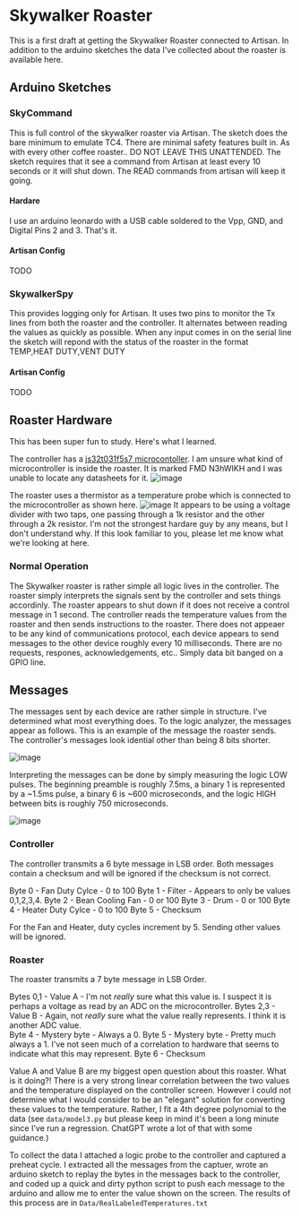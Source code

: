 # Skywalker Roaster

This is a first draft at getting the Skywalker Roaster connected to Artisan. In addition to the arduino sketches the data I've collected about the roaster is available here.

## Arduino Sketches 

### SkyCommand
This is full control of the skywalker roaster via Artisan. The sketch does the bare minimum to emulate TC4. There are minimal safety features built in. As with every other coffee roaster.. DO NOT LEAVE THIS UNATTENDED. The sketch requires that it see a command from Artisan at least every 10 seconds or it will shut down. The READ commands from artisan will keep it going.  

#### Hardare
I use an arduino leonardo with a USB cable soldered to the Vpp, GND, and Digital Pins 2 and 3.  That's it. 

#### Artisan Config
TODO

### SkywalkerSpy
This provides logging only for Artisan. It uses two pins to monitor the Tx lines from both the roaster and the controller. It alternates between reading the values as quickly as possible. When any input comes in on the serial line the sketch will repond with the status of the roaster in the format TEMP,HEAT DUTY,VENT DUTY 

#### Artisan Config
TODO

## Roaster Hardware
This has been super fun to study. Here's what I learned. 

The controller has a [js32t031f5s7 microcontoller](http://www.honor-ic.com/Product/ProScreenDetail?pid=118). 
I am unsure what kind of microcontroller is inside the roaster. It is marked FMD N3hWIKH and I was unable to locate any datasheets for it. 
![image](https://github.com/jmoore52/SkywalkerRoaster/assets/25308608/9667b4ed-4d56-44d6-9c13-1d5d7ac2737e)

The roaster uses a thermistor as a temperature probe which is connected to the microcontroller as shown here. 
![image](https://github.com/jmoore52/SkywalkerRoaster/assets/25308608/b5e678ef-a7f5-44a4-83ef-9cf92c3277f3)
It appears to be using a voltage divider with two taps, one passing through a 1k resistor and the other through a 2k resistor. I'm not the strongest hardare guy by any means, but I don't understand why. If this look familiar to you, please let me know what we're looking at here. 


### Normal Operation
The Skywalker roaster is rather simple all logic lives in the controller. The roaster simply interprets the signals sent by the controller and sets things accordinly. The roaster appears to shut down if it does not receive a control message in 1 second. The controller reads the temperature values from the roaster and then sends instructions to the roaster. There does not appeaer to be any kind of communications protocol, each device appears to send messages to the other device roughly every 10 milliseconds. There are no requests, respones, acknowledgements, etc..  Simply data bit banged on a GPIO line. 

## Messages
The messages sent by each device are rather simple in structure. I've determined what most everything does. To the logic analyzer, the messages appear as follows. This is an example of the message the roaster sends. The controller's messages look idential other than being 8 bits shorter. 

![image](https://github.com/jmoore52/SkywalkerRoaster/assets/25308608/ba62c969-7bf0-4eb5-afd7-8f788b759ce2) 

Interpreting the messages can be done by simply measuring the logic LOW pulses. The beginning preamble is roughly 7.5ms, a binary 1 is represented by a ~1.5ms pulse, a binary 6 is ~600 microseconds, and the logic HIGH between bits is roughly 750 microseconds. 

![image](https://github.com/jmoore52/SkywalkerRoaster/assets/25308608/82005860-83ae-40a5-8574-5bc535f85420)

### Controller
The controller transmits a 6 byte message in LSB order. Both messages contain a checksum and will be ignored if the checksum is not correct.

Byte 0 - Fan Duty Cylce - 0 to 100
Byte 1 - Filter - Appears to only be values 0,1,2,3,4. 
Byte 2 - Bean Cooling Fan - 0 or 100 
Byte 3 - Drum - 0 or 100
Byte 4 - Heater Duty Cylce - 0 to 100
Byte 5 - Checksum

For the Fan and Heater, duty cycles increment by 5. Sending other values will be ignored. 

### Roaster
The roaster transmits a 7 byte message in LSB Order. 

Bytes 0,1 - Value A - I'm not _really_ sure what this value is. I suspect it is perhaps a voltage as read by an ADC on the microcontroller.
Bytes 2,3 - Value B - Again, not _really_ sure what the value really represents. I think it is another ADC value.  
Byte 4 - Mystery byte - Always a 0. 
Byte 5 - Mystery byte - Pretty much always a 1. I've not seen much of a correlation to hardware that seems to indicate what this may represent. 
Byte 6 - Checksum

Value A and Value B are my biggest open question about this roaster. What is it doing?! There is a very strong linear correlation between the two values and the temperature displayed on the controller screen. However I could not determine what I would consider to be an "elegant" solution for converting these values to the temperature. Rather, I fit a 4th degree polynomial to the data (see `data/model3.py` but please keep in mind it's been a long minute since I've run a regression. ChatGPT wrote a lot of that with some guidance.) 

To collect the data I attached a logic probe to the controller and captured a preheat cycle. I extracted all the messages from the captuer, wrote an arduino sketch to replay the bytes in the messages back to the controller, and coded up a quick and dirty python script to push each message to the arduino and allow me to enter the value shown on the screen. The results of this process are in `Data/RealLabeledTemperatures.txt` 




